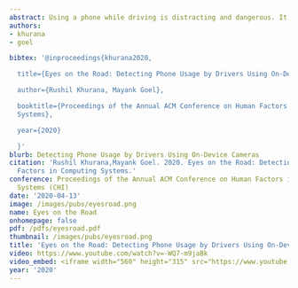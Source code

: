 ```yaml
---
abstract: Using a phone while driving is distracting and dangerous. It increases the accident chances by 400%. Several techniques have been proposed in the past to detect driver distraction due to phone usage. However, such techniques usually require instrumenting the user or the car with custom hardware. While detecting phone usage in the car can be done by using the phone's GPS, it is harder to identify whether the phone is used by the driver or one of the passengers. In this paper, we present a lightweight, software-only solution that uses the phone's camera to observe the car's interior geometry to distinguish phone position and orientation. We then use this information to distinguish between driver and passenger phone use. We collected data in 16 different cars with 33 different users and achieved an overall accuracy of 94% when the phone is held in hand and 92.2% when the phone is docked (<=1sec. delay). With just a software upgrade, this work can enable smartphones to proactively adapt to the user's context in the car and and substantially reduce distracted driving incidents.
authors:
- khurana
- goel

bibtex: '@inproceedings{khurana2020,

  title={Eyes on the Road: Detecting Phone Usage by Drivers Using On-Device Cameras},

  author={Rushil Khurana, Mayank Goel},

  booktitle={Proceedings of the Annual ACM Conference on Human Factors in Computing
  Systems},

  year={2020}

  }'
blurb: Detecting Phone Usage by Drivers Using On-Device Cameras
citation: 'Rushil Khurana,Mayank Goel. 2020. Eyes on the Road: Detecting Phone Usage by Drivers Using On-Device Cameras. Proceedings of the Annual ACM Conference on Human
  Factors in Computing Systems.'
conference: Proceedings of the Annual ACM Conference on Human Factors in Computing
  Systems (CHI)
date: '2020-04-13'
image: /images/pubs/eyesroad.png
name: Eyes on the Road
onhomepage: false
pdf: /pdfs/eyesroad.pdf
thumbnail: /images/pubs/eyesroad.png
title: 'Eyes on the Road: Detecting Phone Usage by Drivers Using On-Device Cameras'
video: https://www.youtube.com/watch?v=-WQ7-m9jaBk
video_embed: <iframe width="560" height="315" src="https://www.youtube.com/embed/-WQ7-m9jaBk" frameborder="0" allow="accelerometer; autoplay; encrypted-media; gyroscope; picture-in-picture" allowfullscreen></iframe>
year: '2020'
---
```

